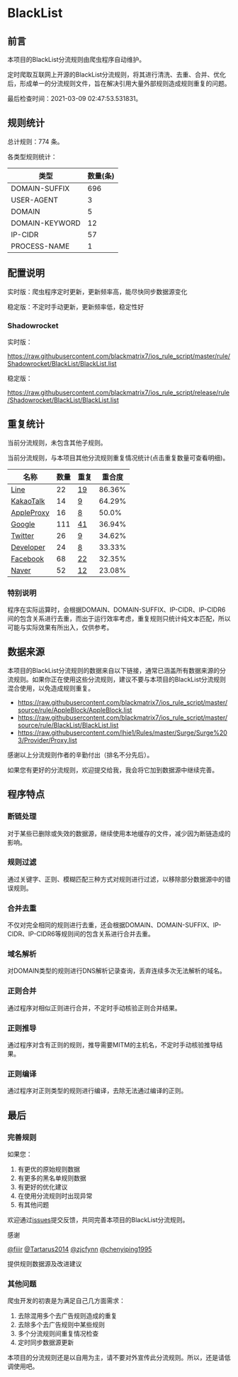 # BlackList

## 前言

本项目的BlackList分流规则由爬虫程序自动维护。

定时爬取互联网上开源的BlackList分流规则，将其进行清洗、去重、合并、优化后，形成单一的分流规则文件，旨在解决引用大量外部规则造成规则重复的问题。



最后检查时间：2021-03-09 02:47:53.531831。

## 规则统计

总计规则：774 条。

各类型规则统计：

| 类型 | 数量(条) |
| ---- | ---- |
| DOMAIN-SUFFIX | 696 |
| USER-AGENT | 3 |
| DOMAIN | 5 |
| DOMAIN-KEYWORD | 12 |
| IP-CIDR | 57 |
| PROCESS-NAME | 1 |
## 配置说明

实时版：爬虫程序定时更新，更新频率高，能尽快同步数据源变化

稳定版：不定时手动更新，更新频率低，稳定性好

### Shadowrocket 
实时版：

https://raw.githubusercontent.com/blackmatrix7/ios_rule_script/master/rule/Shadowrocket/BlackList/BlackList.list

稳定版：

https://raw.githubusercontent.com/blackmatrix7/ios_rule_script/release/rule/Shadowrocket/BlackList/BlackList.list

## 重复统计


当前分流规则，未包含其他子规则。


当前分流规则，与本项目其他分流规则重复情况统计(点击重复数量可查看明细)。



| 名称 | 数量 | 重复 | 重合度 |
| ---- | ---- | ---- | ------ |
|  [Line](https://github.com/blackmatrix7/ios_rule_script/tree/master/rule/Shadowrocket/Line)    | 22   | [19](https://raw.githubusercontent.com/blackmatrix7/ios_rule_script/master/rule/Shadowrocket/BlackList/BlackList_Repeat.list)   |   86.36% |
|  [KakaoTalk](https://github.com/blackmatrix7/ios_rule_script/tree/master/rule/Shadowrocket/KakaoTalk)    | 14   | [9](https://raw.githubusercontent.com/blackmatrix7/ios_rule_script/master/rule/Shadowrocket/BlackList/BlackList_Repeat.list)   |   64.29% |
|  [AppleProxy](https://github.com/blackmatrix7/ios_rule_script/tree/master/rule/Shadowrocket/AppleProxy)    | 16   | [8](https://raw.githubusercontent.com/blackmatrix7/ios_rule_script/master/rule/Shadowrocket/BlackList/BlackList_Repeat.list)   |   50.0% |
|  [Google](https://github.com/blackmatrix7/ios_rule_script/tree/master/rule/Shadowrocket/Google)    | 111   | [41](https://raw.githubusercontent.com/blackmatrix7/ios_rule_script/master/rule/Shadowrocket/BlackList/BlackList_Repeat.list)   |   36.94% |
|  [Twitter](https://github.com/blackmatrix7/ios_rule_script/tree/master/rule/Shadowrocket/Twitter)    | 26   | [9](https://raw.githubusercontent.com/blackmatrix7/ios_rule_script/master/rule/Shadowrocket/BlackList/BlackList_Repeat.list)   |   34.62% |
|  [Developer](https://github.com/blackmatrix7/ios_rule_script/tree/master/rule/Shadowrocket/Developer)    | 24   | [8](https://raw.githubusercontent.com/blackmatrix7/ios_rule_script/master/rule/Shadowrocket/BlackList/BlackList_Repeat.list)   |   33.33% |
|  [Facebook](https://github.com/blackmatrix7/ios_rule_script/tree/master/rule/Shadowrocket/Facebook)    | 68   | [22](https://raw.githubusercontent.com/blackmatrix7/ios_rule_script/master/rule/Shadowrocket/BlackList/BlackList_Repeat.list)   |   32.35% |
|  [Naver](https://github.com/blackmatrix7/ios_rule_script/tree/master/rule/Shadowrocket/Naver)    | 52   | [12](https://raw.githubusercontent.com/blackmatrix7/ios_rule_script/master/rule/Shadowrocket/BlackList/BlackList_Repeat.list)   |   23.08% |
### 特别说明
程序在实际运算时，会根据DOMAIN、DOMAIN-SUFFIX、IP-CIDR、IP-CIDR6间的包含关系进行去重，而出于运行效率考虑，重复规则只统计纯文本匹配，所以可能与实际效果有所出入，仅供参考。

## 数据来源

本项目的BlackList分流规则的数据来自以下链接，通常已涵盖所有数据来源的分流规则。如果你正在使用这些分流规则，建议不要与本项目的BlackList分流规则混合使用，以免造成规则重复。

- https://raw.githubusercontent.com/blackmatrix7/ios_rule_script/master/source/rule/AppleBlock/AppleBlock.list
- https://raw.githubusercontent.com/blackmatrix7/ios_rule_script/master/source/rule/BlackList/BlackList.list
- https://raw.githubusercontent.com/lhie1/Rules/master/Surge/Surge%203/Provider/Proxy.list


感谢以上分流规则作者的辛勤付出（排名不分先后）。

如果您有更好的分流规则，欢迎提交给我，我会将它加到数据源中继续完善。

## 程序特点

### 断链处理

对于某些已删除或失效的数据源，继续使用本地缓存的文件，减少因为断链造成的影响。

### 规则过滤

通过关键字、正则、模糊匹配三种方式对规则进行过滤，以移除部分数据源中的错误规则。

### 合并去重

不仅对完全相同的规则进行去重，还会根据DOMAIN、DOMAIN-SUFFIX、IP-CIDR、IP-CIDR6等规则间的包含关系进行合并去重。

### 域名解析

对DOMAIN类型的规则进行DNS解析记录查询，丢弃连续多次无法解析的域名。

### 正则合并

通过程序对相似正则进行合并，不定时手动核验正则合并结果。

### 正则推导

通过程序对含有正则的规则，推导需要MITM的主机名，不定时手动核验推导结果。

### 正则编译

通过程序对正则类型的规则进行编译，去除无法通过编译的正则。

## 最后

### 完善规则

如果您：

1. 有更优的原始规则数据
2. 有更多的黑名单规则数据
3. 有更好的优化建议
4. 在使用分流规则时出现异常
5. 有其他问题

欢迎通过[issues](https://github.com/blackmatrix7/ios_rule_script/issues/new)提交反馈，共同完善本项目的BlackList分流规则。

感谢

[@fiiir](https://github.com/fiiir) [@Tartarus2014](https://github.com/Tartarus2014) [@zjcfynn](https://github.com/zjcfynn) [@chenyiping1995](https://github.com/chenyiping1995) 

提供规则数据源及改进建议

### 其他问题

爬虫开发的初衷是为满足自己几方面需求：

1. 去除混用多个去广告规则造成的重复
2. 去除多个去广告规则中某些规则
3. 多个分流规则间重复情况检查
4. 定时同步数据源更新

本项目的分流规则还是以自用为主，请不要对外宣传此分流规则。所以，还是请低调使用吧。